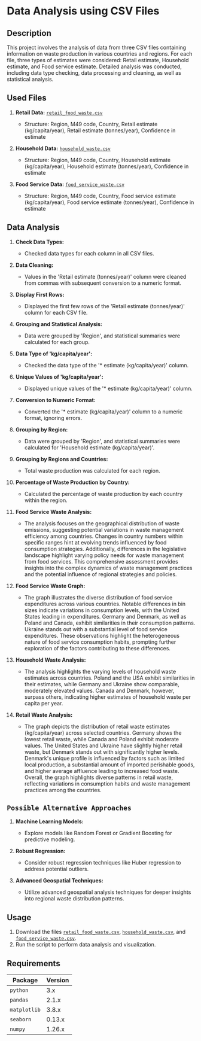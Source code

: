 # Data Analysis using CSV Files

## Description

This project involves the analysis of data from three CSV files containing information on waste production in various countries and regions. For each file, three types of estimates were considered: Retail estimate, Household estimate, and Food service estimate. Detailed analysis was conducted, including data type checking, data processing and cleaning, as well as statistical analysis.

## Used Files

1. **Retail Data:** [`retail_food_waste.csv`](./milestone/milestone_3/analysis_waste/retail_food_waste.csv)

   - Structure: Region, M49 code, Country, Retail estimate (kg/capita/year), Retail estimate (tonnes/year), Confidence in estimate

2. **Household Data:** [`household_waste.csv`](./milestone/milestone_3/analysis_waste/household_waste.csv)

   - Structure: Region, M49 code, Country, Household estimate (kg/capita/year), Household estimate (tonnes/year), Confidence in estimate

3. **Food Service Data:** [`food_service_waste.csv`](./milestone/milestone_3/analysis_waste/food_service_waste.csv)
   - Structure: Region, M49 code, Country, Food service estimate (kg/capita/year), Food service estimate (tonnes/year), Confidence in estimate

## Data Analysis

1. **Check Data Types:**

   - Checked data types for each column in all CSV files.

2. **Data Cleaning:**

   - Values in the 'Retail estimate (tonnes/year)' column were cleaned from commas with subsequent conversion to a numeric format.

3. **Display First Rows:**

   - Displayed the first few rows of the 'Retail estimate (tonnes/year)' column for each CSV file.

4. **Grouping and Statistical Analysis:**

   - Data were grouped by 'Region', and statistical summaries were calculated for each group.

5. **Data Type of 'kg/capita/year':**

   - Checked the data type of the '\* estimate (kg/capita/year)' column.

6. **Unique Values of 'kg/capita/year':**

   - Displayed unique values of the '\* estimate (kg/capita/year)' column.

7. **Conversion to Numeric Format:**

   - Converted the '\* estimate (kg/capita/year)' column to a numeric format, ignoring errors.

8. **Grouping by Region:**

   - Data were grouped by 'Region', and statistical summaries were calculated for 'Household estimate (kg/capita/year)'.

9. **Grouping by Regions and Countries:**

   - Total waste production was calculated for each region.

10. **Percentage of Waste Production by Country:**

    - Calculated the percentage of waste production by each country within the region.

11. **Food Service Waste Analysis:**

    - The analysis focuses on the geographical distribution of waste emissions, suggesting potential variations in waste management efficiency among countries. Changes in country numbers within specific ranges hint at evolving trends influenced by food consumption strategies. Additionally, differences in the legislative landscape highlight varying policy needs for waste management from food services. This comprehensive assessment provides insights into the complex dynamics of waste management practices and the potential influence of regional strategies and policies.

12. **Food Service Waste Graph:**

    - The graph illustrates the diverse distribution of food service expenditures across various countries. Notable differences in bin sizes indicate variations in consumption levels, with the United States leading in expenditures. Germany and Denmark, as well as Poland and Canada, exhibit similarities in their consumption patterns. Ukraine stands out with a substantial level of food service expenditures. These observations highlight the heterogeneous nature of food service consumption habits, prompting further exploration of the factors contributing to these differences.

13. **Household Waste Analysis:**

    - The analysis highlights the varying levels of household waste estimates across countries. Poland and the USA exhibit similarities in their estimates, while Germany and Ukraine show comparable, moderately elevated values. Canada and Denmark, however, surpass others, indicating higher estimates of household waste per capita per year.

14. **Retail Waste Analysis:**
    - The graph depicts the distribution of retail waste estimates (kg/capita/year) across selected countries. Germany shows the lowest retail waste, while Canada and Poland exhibit moderate values. The United States and Ukraine have slightly higher retail waste, but Denmark stands out with significantly higher levels. Denmark's unique profile is influenced by factors such as limited local production, a substantial amount of imported perishable goods, and higher average affluence leading to increased food waste. Overall, the graph highlights diverse patterns in retail waste, reflecting variations in consumption habits and waste management practices among the countries.

## `Possible Alternative Approaches`

1. **Machine Learning Models:**

   - Explore models like Random Forest or Gradient Boosting for predictive modeling.

2. **Robust Regression:**

   - Consider robust regression techniques like Huber regression to address potential outliers.

3. **Advanced Geospatial Techniques:**
   - Utilize advanced geospatial analysis techniques for deeper insights into regional waste distribution patterns.

## Usage

1. Download the files [`retail_food_waste.csv`](./milestone/milestone_3/analysis_waste/retail_food_waste.csv), [`household_waste.csv`](./milestone/milestone_3/analysis_waste/household_waste.csv), and [`food_service_waste.csv`](./milestone/milestone_3/analysis_waste/food_service_waste.csv).
2. Run the script to perform data analysis and visualization.

## Requirements

| Package      | Version |
| ------------ | ------- |
| `python`     | 3.x     |
| `pandas`     | 2.1.x   |
| `matplotlib` | 3.8.x   |
| `seaborn`    | 0.13.x  |
| `numpy`      | 1.26.x  |

